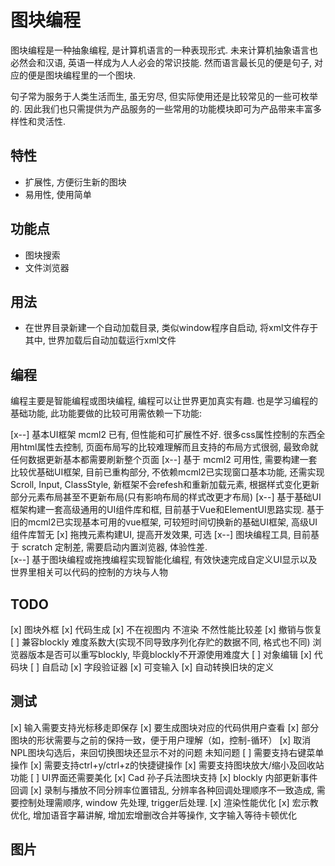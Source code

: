 
# 图块编程

图块编程是一种抽象编程, 是计算机语言的一种表现形式. 未来计算机抽象语言也必然会和汉语, 英语一样成为人人必会的常识技能. 然而语言最长见的便是句子, 对应的便是图块编程里的一个图块.

句子常为服务于人类生活而生, 虽无穷尽, 但实际使用还是比较常见的一些可枚举的. 因此我们也只需提供为产品服务的一些常用的功能模块即可为产品带来丰富多样性和灵活性.

## 特性

- 扩展性, 方便衍生新的图块
- 易用性, 使用简单

## 功能点

- 图块搜索
- 文件浏览器

## 用法

- 在世界目录新建一个自动加载目录, 类似window程序自启动, 将xml文件存于其中, 世界加载后自动加载运行xml文件

## 编程

编程主要是智能编程或图块编程, 编程可以让世界更加真实有趣. 也是学习编程的基础功能, 此功能要做的比较可用需依赖一下功能:

[x--] 基本UI框架 mcml2 已有, 但性能和可扩展性不好. 很多css属性控制的东西全用html属性去控制, 页面布局写的比较难理解而且支持的布局方式很弱, 最致命就任何数据更新基本都需要刷新整个页面
[x--] 基于 mcml2 可用性, 需要构建一套比较优基础UI框架, 目前已重构部分, 不依赖mcml2已实现窗口基本功能, 还需实现Scroll, Input, ClassStyle, 新框架不会refesh和重新加载元素, 根据样式变化更新部分元素布局甚至不更新布局(只有影响布局的样式改更才布局)
[x--] 基于基础UI框架构建一套高级通用的UI组件库和框, 目前基于Vue和ElementUI思路实现. 基于旧的mcml2已实现基本可用的vue框架, 可较短时间切换新的基础UI框架, 高级UI组件库暂无
[x] 拖拽元素构建UI, 提高开发效果, 可选
[x--] 图块编程工具, 目前基于 scratch 定制差, 需要启动内置浏览器, 体验性差.  
[x--] 基于图块编程或拖拽编程实现智能化编程, 有效快速完成自定义UI显示以及世界里相关可以代码的控制的方块与人物

## TODO

[x] 图块外框
[x] 代码生成
[x] 不在视图内 不渲染 不然性能比较差
[x] 撤销与恢复
[ ] 兼容blockly 难度系数大(实现不同导致序列化存贮的数据不同, 格式也不同) 浏览器版本是否可以重写blockly,  毕竟blockly不开源使用难度大
[ ] 对象编辑
[x] 代码块
[ ] 自启动
[x] 字段验证器
[x] 可变输入
[x] 自动转换旧块的定义

## 测试

[x] 输入需要支持光标移走即保存
[x] 要生成图块对应的代码供用户查看
[x] 部分图块的形状需要与之前的保持一致，便于用户理解（如，控制-循环）
[x] 取消NPL图块勾选后，来回切换图块还显示不对的问题  未知问题
[ ] 需要支持右键菜单操作
[x] 需要支持ctrl+y/ctrl+z的快捷键操作
[x] 需要支持图块放大/缩小及回收站功能
[ ] UI界面还需要美化
[x] Cad 孙子兵法图块支持
[x] blockly 内部更新事件回调
[x] 录制与播放不同分辨率位置错乱, 分辨率各种回调处理顺序不一致造成, 需要控制处理需顺序, window 先处理, trigger后处理.
[x] 渲染性能优化
[x] 宏示教优化, 增加语音字幕讲解, 增加宏增删改合并等操作, 文字输入等待卡顿优化


## 图片

